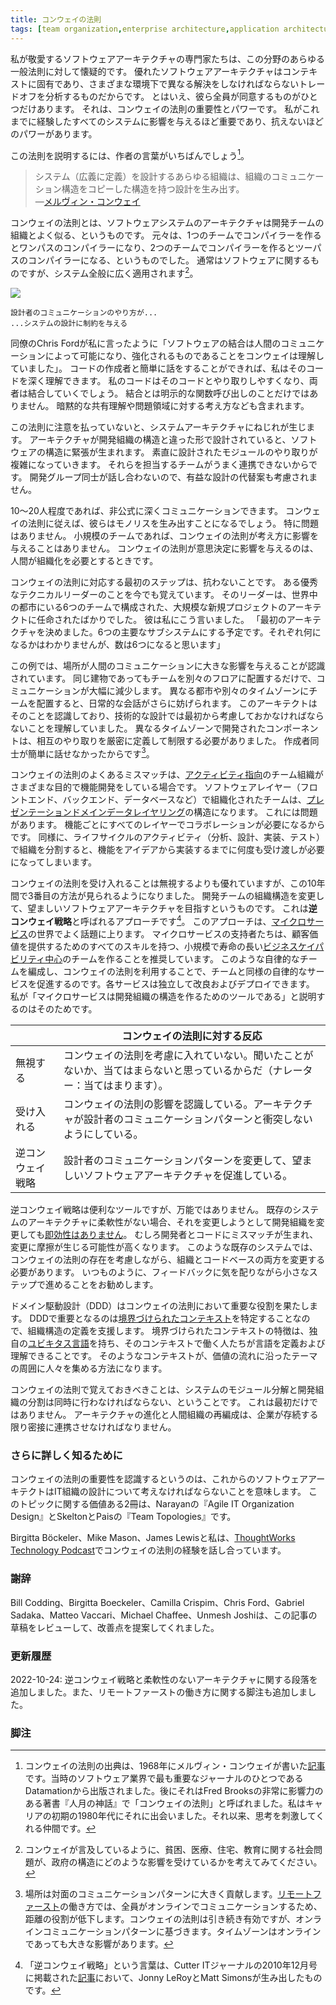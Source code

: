 ```yaml
---
title: コンウェイの法則
tags: [team organization,enterprise architecture,application architecture]
---
```


<!-- Pretty much all the practitioners I favor in Software Architecture are deeply suspicious of any kind of general law in the field.  -->
<!-- Good software architecture is very context-specific, 
 !-- 	analyzing trade-offs that resolve differently across a wide range of environments.  -->
<!-- But if there is one thing they all agree on, it's the importance and power of Conway's Law.  -->
<!-- Important enough to affect every system I've come across, and powerful enough that you're doomed to defeat if you try to fight it. -->

私が敬愛するソフトウェアアーキテクチャの専門家たちは、この分野のあらゆる一般法則に対して懐疑的です。
優れたソフトウェアアーキテクチャはコンテキストに固有であり、さまざまな環境下で異なる解決をしなければならないトレードオフを分析するものだからです。
とはいえ、彼ら全員が同意するものがひとつだけあります。
それは、コンウェイの法則の重要性とパワーです。
私がこれまでに経験したすべてのシステムに影響を与えるほど重要であり、抗えないほどのパワーがあります。


<!-- The law is probably best stated, by its author, as: [1] -->

この法則を説明するには、作者の言葉がいちばんでしょう[^1]。

<!-- Any organization that designs a system (defined broadly) will produce a design whose structure is a copy of the organization's communication structure.
 !-- -- Melvin Conway -->

> システム（広義に定義）を設計するあらゆる組織は、組織のコミュニケーション構造をコピーした構造を持つ設計を生み出す。<br/>
> ―[メルヴィン・コンウェイ](https://www.melconway.com/Home/Conways_Law.html)

<!-- Conway's Law is essentially the observation 
 !-- that the architectures of software systems look remarkably similar to the organization of the development team that built it.  -->
<!-- It was originally described to me by saying that if a single team writes a compiler, 
 !-- 	it will be a one-pass compiler, but if the team is divided into two, then it will be a two-pass compiler.  -->
<!-- Although we usually discuss it with respect to software, the observation applies broadly to systems in general. [2] -->

コンウェイの法則とは、ソフトウェアシステムのアーキテクチャは開発チームの組織とよく似る、というものです。
元々は、1つのチームでコンパイラーを作るとワンパスのコンパイラーになり、2つのチームでコンパイラーを作るとツーパスのコンパイラーになる、というものでした。
通常はソフトウェアに関するものですが、システム全般に広く適用されます[^2]。

![](https://martinfowler.com/bliki/images/conwaysLaw/card.png)


```
設計者のコミュニケーションのやり方が...
...システムの設計に制約を与える
```

<!-- As my colleague Chris Ford said to me:  -->
<!-- "Conway understood that software coupling 
 !-- 	is enabled and encouraged by human communication."  -->
<!-- If I can talk easily to the author of some code, 
 !-- 	then it is easier for me to build up a rich understanding of that code.  -->
<!-- This makes it easier for my code to interact,
 !-- 	and thus be coupled, to that code.  -->
<!-- Not just in terms of explicit function calls, 
 !-- but also in the implicit shared assumptions and way of thinking about the problem domain. -->
同僚のChris Fordが私に言ったように「ソフトウェアの結合は人間のコミュニケーションによって可能になり、強化されるものであることをコンウェイは理解していました」。
コードの作成者と簡単に話をすることができれば、私はそのコードを深く理解できます。
私のコードはそのコードとやり取りしやすくなり、両者は結合していくでしょう。
結合とは明示的な関数呼び出しのことだけではありません。
暗黙的な共有理解や問題領域に対する考え方なども含まれます。

<!-- We often see how inattention to the law can twist system architectures.  -->
<!-- If an architecture is designed at odds with the development organization's structure, 
 !-- 	then tensions appear in the software structure.  -->
<!-- Module interactions that were designed to be straightforward become complicated, 
 !-- 	because the teams responsible for them don't work together well.  -->
<!-- Beneficial design alternatives aren't even considered 
 !-- 	because the necessary development groups aren't talking to each other. -->
この法則に注意を払っていないと、システムアーキテクチャにねじれが生じます。
アーキテクチャが開発組織の構造と違った形で設計されていると、ソフトウェアの構造に緊張が生まれます。
素直に設計されたモジュールのやり取りが複雑になっていきます。
それらを担当するチームがうまく連携できないからです。
開発グループ同士が話し合わないので、有益な設計の代替案も考慮されません。

<!-- A dozen or two people can have deep and informal communications, so Conways Law indicates they will create a monolith.  -->
<!-- That's fine - so Conway's Law doesn't impact our thinking for smaller teams.  -->
<!-- It's when the humans need organizing that Conway's Law should affect decision making. -->

10〜20人程度であれば、非公式に深くコミュニケーションできます。
コンウェイの法則に従えば、彼らはモノリスを生み出すことになるでしょう。
特に問題はありません。
小規模のチームであれば、コンウェイの法則が考え方に影響を与えることはありません。
コンウェイの法則が意思決定に影響を与えるのは、人間が組織化を必要とするときです。

<!-- The first step in dealing with Conway's Law is know not to fight it.  -->
<!-- I still remember one sharp technical leader,  -->
<!-- who was just made the architect of a large new project that consisted of six teams 
 !-- 	in different cities all over the world.  -->
<!-- “I made my first architectural decision” he told me.  -->
<!-- “There are going to be six major subsystems. I have no idea what they are going to be, 
 !-- but there are going to be six of them.” -->

コンウェイの法則に対応する最初のステップは、抗わないことです。
ある優秀なテクニカルリーダーのことを今でも覚えています。
そのリーダーは、世界中の都市にいる6つのチームで構成された、大規模な新規プロジェクトのアーキテクトに任命されたばかりでした。
彼は私にこう言いました。
「最初のアーキテクチャを決めました。6つの主要なサブシステムにする予定です。それぞれ何になるかはわかりませんが、数は6つになると思います」

<!-- This example recognized the big impact location has on human communication.  -->
<!-- Putting teams on separate floors of the same building is enough 
 !-- 	to significantly reduce communication.  -->
<!-- Putting teams in separate cities, and time zones, further gets in the way of regular conversation.  -->
<!-- The architect recognized this,
 !-- 	and realized that he needed take this into account in his technical design from the beginning.  -->
<!-- Components developed in different time-zones 
 !-- needed to have a well-defined and limited interaction 
 !-- 	because their creators would not be able to talk easily.[3] -->
この例では、場所が人間のコミュニケーションに大きな影響を与えることが認識されています。
同じ建物であってもチームを別々のフロアに配置するだけで、コミュニケーションが大幅に減少します。
異なる都市や別々のタイムゾーンにチームを配置すると、日常的な会話がさらに妨げられます。
このアーキテクトはそのことを認識しており、技術的な設計では最初から考慮しておかなければならないことを理解していました。
異なるタイムゾーンで開発されたコンポーネントは、相互のやり取りを厳密に定義して制限する必要がありました。
作成者同士が簡単に話せなかったからです[^3]。

<!-- A common mismatch with Conways Law is 
 !-- 	where an ActivityOriented team organization 
 !-- 	works at cross-purposes to feature development. 
 !-- Teams organized by software layer (eg front-end, back-end, and database) lead to dominant 
 !-- PresentationDomainDataLayering structures,  -->
<!-- which is problematic because each feature needs close collaboration between the layers.  -->
<!-- Similarly dividing people along the lines of life-cycle activity
 !-- (analysis, design, coding, testing) means lots of hand-offs 
 !-- 	to get a feature from idea to production. -->
コンウェイの法則のよくあるミスマッチは、[アクティビティ指向](/ActivityOriented)のチーム組織がさまざまな目的で機能開発をしている場合です。
ソフトウェアレイヤー（フロントエンド、バックエンド、データベースなど）で組織化されたチームは、[プレゼンテーションドメインデータレイヤリング](/PresentationDomainDataLayering)の構造になります。
これには問題があります。
機能ごとにすべてのレイヤーでコラボレーションが必要になるからです。
同様に、ライフサイクルのアクティビティ（分析、設計、実装、テスト）で組織を分割すると、機能をアイデアから実装するまでに何度も受け渡しが必要になってしまいます。

<!-- Accepting Conway's Law is superior to ignoring it,  -->
<!-- and in the last decade, we've seen a third way to respond to this law.  -->
<!-- Here we deliberately alter the development team's organization structure 
 !-- 	to encourage the desired software architecture, 
 !-- 	an approach referred to as the Inverse Conway Maneuver [4]. 
This approach is often talked about in the world of microservices,  -->
<!-- where advocates advise building small, long-lived BusinessCapabilityCentric teams
 !-- 	that contain all the skills needed to deliver customer value.  -->
<!-- By organizing autonomous teams this way,  -->
<!-- we employ Conway's Law to encourage similarly autonomous services 
 !-- 	that can be enhanced and deployed independently of each other.  -->
<!-- This, indeed, is why I describe microservices as primarily a tool to structure a development organization. -->

コンウェイの法則を受け入れることは無視するよりも優れていますが、この10年間で3番目の方法が見られるようになりました。
開発チームの組織構造を変更して、望ましいソフトウェアアーキテクチャを目指すというものです。
これは**逆コンウェイ戦略**と呼ばれるアプローチです[^4]。
このアプローチは、[マイクロサービス](https://martinfowler.com/articles/microservices.html#OrganizedAroundBusinessCapabilities)の世界でよく話題に上ります。
マイクロサービスの支持者たちは、顧客価値を提供するためのすべてのスキルを持つ、小規模で寿命の長い[ビジネスケイパビリティ中心](BusinessCapabilityCentric)のチームを作ることを推奨しています。
このような自律的なチームを編成し、コンウェイの法則を利用することで、チームと同様の自律的なサービスを促進するのです。各サービスは独立して改良およびデプロイできます。
私が「マイクロサービスは開発組織の構造を作るためのツールである」と説明するのはそのためです。


|                  | コンウェイの法則に対する反応                                                                                               |
|------------------|----------------------------------------------------------------------------------------------------------------------------|
| 無視する         | コンウェイの法則を考慮に入れていない。聞いたことがないか、当てはまらないと思っているからだ（ナレーター：当てはまります）。 |
| 受け入れる       | コンウェイの法則の影響を認識している。アーキテクチャが設計者のコミュニケーションパターンと衝突しないようにしている。       |
| 逆コンウェイ戦略 | 設計者のコミュニケーションパターンを変更して、望ましいソフトウェアアーキテクチャを促進している。                              |

<!-- Responses to Conway's Law
 !-- Ignore	
 !-- Don't take Conway's Law into account, because you've never heard of it, or you don't think it applies (narrator: it does) -->

<!-- Accept 
 !-- Recognize the impact of Conway's Law, and ensure your architecture doesn't clash with designers' communication patterns. -->

<!-- Inverse Conway Maneuver   
 !-- Change the communication patterns of the designers to encourage the desired software architecture. -->

<!-- While the inverse Conway maneuver is a useful tool, it isn't all-powerful.  -->
<!-- If you have an existing system with a rigid architecture 
 !-- 	that you want to change,  -->
<!-- changing the development organization isn't going to be an instant fix.  -->
<!-- Instead it's more likely to result in a mismatch between developers and code
 !-- 	that adds friction to further enhancement.  -->
<!-- With an existing system like this,  -->
<!-- the point of Conway's Law is that we need to take into account its presence while changing both organization and code base.  -->
<!-- And as usual, I'd recommend taking small steps while being vigilant for feedback. -->

逆コンウェイ戦略は便利なツールですが、万能ではありません。
既存のシステムのアーキテクチャに柔軟性がない場合、それを変更しようとして開発組織を変更しても[即効性はありません](https://verraes.net/2022/05/conways-law-vs-rigid-designs/)。
むしろ開発者とコードにミスマッチが生まれ、変更に摩擦が生じる可能性が高くなります。
このような既存のシステムでは、コンウェイの法則の存在を考慮しながら、組織とコードベースの両方を変更する必要があります。
いつものように、フィードバックに気を配りながら小さなステップで進めることをお勧めします。

<!-- Domain-Driven Design plays a role with Conway's Law 
 !-- 	to help define organization structures, 
 !-- since a key part of DDD is to identify BoundedContexts.  -->
<!-- A key characteristic of a Bounded Context is that it has its own UbiquitousLanguage, defined and understood by the group of people working in that context.  -->
<!-- Such contexts form ways to group people around a subject matter 
 !-- 	that can then align with the flow of value. -->


ドメイン駆動設計（DDD）はコンウェイの法則において重要な役割を果たします。
DDDで重要となるのは[境界づけられたコンテキスト](/BoundedContext)を特定することなので、組織構造の定義を支援します。
境界づけられたコンテキストの特徴は、独自の[ユビキタス言語](UbiquitousLanguage)を持ち、そのコンテキストで働く人たちが言語を定義および理解できることです。
そのようなコンテキストが、価値の流れに沿ったテーマの周囲に人々を集める方法になります。

<!-- The key thing to remember about Conways Law is that the modular decomposition of a system and the decomposition of the development organization must be done together.  -->
<!-- This isn't just at the beginning,  -->
<!-- evolution of the architecture and reorganizing the human organization 
 !-- must go hand-in-hand throughout the life of an enterprise. -->

コンウェイの法則で覚えておきべきことは、システムのモジュール分解と開発組織の分割は同時に行わなければならない、ということです。
これは最初だけではありません。
アーキテクチャの進化と人間組織の再編成は、企業が存続する限り密接に連携させなければなりません。

<!-- ### Further Reading -->
### さらに詳しく知るために

<!-- Recognizing the importance of Conway's Law 
 !-- means that budding software architects need to think about IT organization design.  -->
<!-- Two worthwhile books on this topic are Agile IT Organization Design by Narayan and Team Topologies by Skelton and Pais. -->

コンウェイの法則の重要性を認識するというのは、これからのソフトウェアアーキテクトはIT組織の設計について考えなければならないことを意味します。
このトピックに関する価値ある2冊は、Narayanの『Agile IT Organization Design』とSkeltonとPaisの『Team Topologies』です。

<!-- Birgitta Böckeler, Mike Mason, James Lewis and I discuss our experiences with Conway's Law on the ThoughtWorks Technology Podcast -->
Birgitta Böckeler、Mike Mason、James Lewisと私は、[ThoughtWorks Technology Podcast](https://www.thoughtworks.com/insights/podcasts/technology-podcasts/reckoning-with-the-force-conways-law)でコンウェイの法則の経験を話し合っています。

<!-- ### Acknowledgements -->
### 謝辞

<!-- Bill Codding, Birgitta Boeckeler, Camilla Crispim, Chris Ford, Gabriel Sadaka, Matteo Vaccari, Michael Chaffee, and Unmesh Joshi reviewed drafts of this article and suggested improvements -->
Bill Codding、Birgitta Boeckeler、Camilla Crispim、Chris Ford、Gabriel Sadaka、Matteo Vaccari、Michael Chaffee、Unmesh Joshiは、この記事の草稿をレビューして、改善点を提案してくれました。

<!-- ### Revisions -->
### 更新履歴

<!-- 2022-10-24: I added the paragraph about the inverse Conway maneuver and rigid architectures. I also added the footnote about remote-first working. -->

2022-10-24: 逆コンウェイ戦略と柔軟性のないアーキテクチャに関する段落を追加しました。また、リモートファーストの働き方に関する脚注も追加しました。


<!-- ### Notes -->
### 脚注

<!-- 1: The source for Conway's law is an article written by Melvin Conway in 1968.  -->
<!-- It was published by Datamation, one of the most important journals for the software industry at that time.  -->
<!-- It was later dubbed “Conway’s Law” by Fred Brooks in his hugely influential book The Mythical Man-Month.  -->
<!-- I ran into it there at the beginning of my career in the 1980s, 
 !-- and it has been a thought-provoking companion ever since. -->
[^1]: コンウェイの法則の出典は、1968年にメルヴィン・コンウェイが書いた[記事](https://www.melconway.com/Home/Committees_Paper.html)です。当時のソフトウェア業界で最も重要なジャーナルのひとつであるDatamationから出版されました。後にそれはFred Brooksの非常に影響力のある著書『人月の神話』で「コンウェイの法則」と呼ばれました。私はキャリアの初期の1980年代にそれに出会いました。それ以来、思考を刺激してくれる仲間です。

<!-- 2: As Conway mentions,  -->
<!-- consider how the social problems around poverty, health care, housing, and education are influenced by the structures of government. -->

[^2]: コンウェイが言及しているように、貧困、医療、住宅、教育に関する社会問題が、政府の構造にどのような影響を受けているかを考えてみてください。

<!-- 3: While location makes a big contribution to in-person communication patterns,  -->
<!-- one of the features of remote-first working, is that it reduces the role of distance, as everyone is communicating online. Conway's Law still applies,  -->
<!-- but it's based on the online communication patterns.  -->
<!-- Time zones still have a big effect, even online. -->

[^3]: 場所は対面のコミュニケーションパターンに大きく貢献します。[リモートファースト](https://martinfowler.com/articles/remote-or-co-located.html#remote-first)の働き方では、全員がオンラインでコミュニケーションするため、距離の役割が低下します。コンウェイの法則は引き続き有効ですが、オンラインコミュニケーションパターンに基づきます。タイムゾーンはオンラインであっても大きな影響があります。

<!-- 4: The term “inverse Conway maneuver” was coined by Jonny LeRoy and Matt Simons in an article published in the December 2010 issue of the Cutter IT journal. -->
[^4]: 「逆コンウェイ戦略」という言葉は、Cutter ITジャーナルの2010年12月号に掲載された[記事](http://jonnyleroy.com/2011/02/03/dealing-with-creaky-legacy-platforms/)において、Jonny LeRoyとMatt Simonsが生み出したものです。
